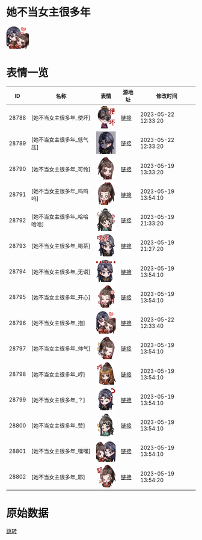 # 她不当女主很多年

<img src="./cover.png" height="60" alt="cover" />

# 表情一览

|ID|名称|表情|源地址|修改时间|
|----|----|----|----|----|
|28788|[她不当女主很多年_使坏]|<img src="./pic/028788_%5B她不当女主很多年_使坏%5D.png" height="60" alt="使坏"/>|[链接](https://i0.hdslb.com/bfs/garb/08f489b2370dc57f1c9d8a7d1458b1b703a5cee3.png)|2023-05-22 12:33:20|
|28789|[她不当女主很多年_低气压]|<img src="./pic/028789_%5B她不当女主很多年_低气压%5D.png" height="60" alt="低气压"/>|[链接](https://i0.hdslb.com/bfs/garb/79f93c1cd78d28202c2514f03ccc8232954026da.png)|2023-05-22 12:33:20|
|28790|[她不当女主很多年_可怜]|<img src="./pic/028790_%5B她不当女主很多年_可怜%5D.png" height="60" alt="可怜"/>|[链接](https://i0.hdslb.com/bfs/garb/c0bbdbf5cb16fd52a4ad43323389080de53a334a.png)|2023-05-19 13:33:20|
|28791|[她不当女主很多年_呜呜呜]|<img src="./pic/028791_%5B她不当女主很多年_呜呜呜%5D.png" height="60" alt="呜呜呜"/>|[链接](https://i0.hdslb.com/bfs/garb/b7e0a22fd7224c6c0cd259f744f21e1f44f87723.png)|2023-05-19 13:54:10|
|28792|[她不当女主很多年_哈哈哈哈]|<img src="./pic/028792_%5B她不当女主很多年_哈哈哈哈%5D.png" height="60" alt="哈哈哈哈"/>|[链接](https://i0.hdslb.com/bfs/garb/2d53a121e5ce80201cc05aa6d5a951a4a7dec257.png)|2023-05-19 21:33:20|
|28793|[她不当女主很多年_喝茶]|<img src="./pic/028793_%5B她不当女主很多年_喝茶%5D.png" height="60" alt="喝茶"/>|[链接](https://i0.hdslb.com/bfs/garb/b968e063b8e5933326b1ea337263e6834f493e17.png)|2023-05-19 21:27:20|
|28794|[她不当女主很多年_无语]|<img src="./pic/028794_%5B她不当女主很多年_无语%5D.png" height="60" alt="无语"/>|[链接](https://i0.hdslb.com/bfs/garb/57db065da4cf2435bea5d78a0f1c4339af9807a6.png)|2023-05-19 13:54:10|
|28795|[她不当女主很多年_开心]|<img src="./pic/028795_%5B她不当女主很多年_开心%5D.png" height="60" alt="开心"/>|[链接](https://i0.hdslb.com/bfs/garb/0d9db4bc2a674e50a2509344c9fa420457d44fe2.png)|2023-05-19 13:54:10|
|28796|[她不当女主很多年_抱]|<img src="./pic/028796_%5B她不当女主很多年_抱%5D.png" height="60" alt="抱"/>|[链接](https://i0.hdslb.com/bfs/garb/9a515ccfa0eef2c179b4135aec2a40dd09940ac0.png)|2023-05-22 12:33:40|
|28797|[她不当女主很多年_帅气]|<img src="./pic/028797_%5B她不当女主很多年_帅气%5D.png" height="60" alt="帅气"/>|[链接](https://i0.hdslb.com/bfs/garb/ce491f1943b75d64fb6df1ec42704f1235a68c7b.png)|2023-05-19 13:54:10|
|28798|[她不当女主很多年_哼]|<img src="./pic/028798_%5B她不当女主很多年_哼%5D.png" height="60" alt="哼"/>|[链接](https://i0.hdslb.com/bfs/garb/5bafe18d89bad3a542d5fad1b41a1ae1e3b6efbc.png)|2023-05-19 13:54:10|
|28799|[她不当女主很多年_？]|<img src="./pic/028799_%5B她不当女主很多年_？%5D.png" height="60" alt="？"/>|[链接](https://i0.hdslb.com/bfs/garb/450121eddffd2cabc38fb179cfb5bbdd89bb8968.png)|2023-05-19 13:54:10|
|28800|[她不当女主很多年_赞]|<img src="./pic/028800_%5B她不当女主很多年_赞%5D.png" height="60" alt="赞"/>|[链接](https://i0.hdslb.com/bfs/garb/9ff48e17b5a06bbfef3fdda382f7a0466a3a31ac.png)|2023-05-19 13:54:10|
|28801|[她不当女主很多年_嘿嘿]|<img src="./pic/028801_%5B她不当女主很多年_嘿嘿%5D.png" height="60" alt="嘿嘿"/>|[链接](https://i0.hdslb.com/bfs/garb/4980740736aca0da785853ede7d2bc8b32f89534.png)|2023-05-19 13:54:10|
|28802|[她不当女主很多年_耶]|<img src="./pic/028802_%5B她不当女主很多年_耶%5D.png" height="60" alt="耶"/>|[链接](https://i0.hdslb.com/bfs/garb/43b0557f8b4585f9330ca00e50483c2c9862ceb0.png)|2023-05-19 13:54:20|

# 原始数据

[跳转](./raw.json)


